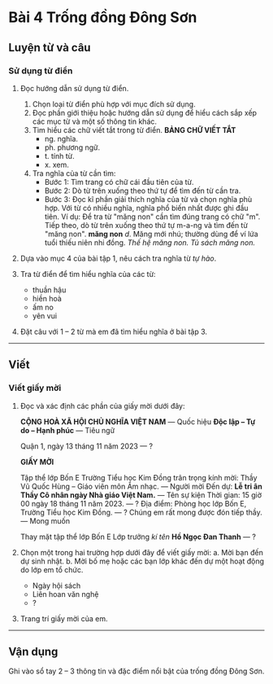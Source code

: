 # Bài 4 Trống đồng Đông Sơn

## Luyện từ và câu

### Sử dụng từ điển

1.  Đọc hướng dẫn sử dụng từ điển.
    1.  Chọn loại từ điển phù hợp với mục đích sử dụng.
    2.  Đọc phần giới thiệu hoặc hướng dẫn sử dụng để hiểu cách sắp xếp các mục từ và một số thông tin khác.
    3.  Tìm hiểu các chữ viết tắt trong từ điển.
        **BẢNG CHỮ VIẾT TẮT**
        *   ng.  nghĩa.
        *   ph.  phương ngữ.
        *   t.   tính từ.
        *   x.   xem.
    4.  Tra nghĩa của từ cần tìm:
        *   Bước 1: Tìm trang có chữ cái đầu tiên của từ.
        *   Bước 2: Dò từ trên xuống theo thứ tự để tìm đến từ cần tra.
        *   Bước 3: Đọc kĩ phần giải thích nghĩa của từ và chọn nghĩa phù hợp.
        Với từ có nhiều nghĩa, nghĩa phổ biến nhất được ghi đầu tiên.
        Ví dụ: Để tra từ "măng non" cần tìm đúng trang có chữ "m". Tiếp theo, dò từ trên xuống theo thứ tự m-a-ng và tìm đến từ "măng non".
        **măng non** *d*. Măng mới nhú; thường dùng để ví lứa tuổi thiếu niên nhi đồng. *Thế hệ măng non. Tủ sách măng non.*

2.  Dựa vào mục 4 của bài tập 1, nêu cách tra nghĩa từ *tự hào*.
3.  Tra từ điển để tìm hiểu nghĩa của các từ:
    *   thuần hậu
    *   hiền hoà
    *   ấm no
    *   yên vui

4.  Đặt câu với 1 – 2 từ mà em đã tìm hiểu nghĩa ở bài tập 3.

---

## Viết

### Viết giấy mời

1.  Đọc và xác định các phần của giấy mời dưới đây:

    **CỘNG HOÀ XÃ HỘI CHỦ NGHĨA VIỆT NAM** — Quốc hiệu
    **Độc lập – Tự do – Hạnh phúc** — Tiêu ngữ

    Quận 1, ngày 13 tháng 11 năm 2023 — ?

    **GIẤY MỜI**

    Tập thể lớp Bốn E Trường Tiểu học Kim Đồng trân trọng kính mời: Thầy Vũ Quốc Hùng – Giáo viên môn Âm nhạc. — Người mời
    Đến dự: **Lễ tri ân Thầy Cô nhân ngày Nhà giáo Việt Nam.** — Tên sự kiện
    Thời gian: 15 giờ 00 ngày 18 tháng 11 năm 2023. — ?
    Địa điểm: Phòng học lớp Bốn E, Trường Tiểu học Kim Đồng. — ?
    Chúng em rất mong được đón tiếp thầy. — Mong muốn

    Thay mặt tập thể lớp Bốn E
    Lớp trưởng
    *kí tên*
    **Hồ Ngọc Đan Thanh** — ?

2.  Chọn một trong hai trường hợp dưới đây để viết giấy mời:
    a. Mời bạn đến dự sinh nhật.
    b. Mời bố mẹ hoặc các bạn lớp khác đến dự một hoạt động do lớp em tổ chức.
    *   Ngày hội sách
    *   Liên hoan văn nghệ
    *   ?

3.  Trang trí giấy mời của em.

---

## Vận dụng

Ghi vào sổ tay 2 – 3 thông tin và đặc điểm nổi bật của trống đồng Đông Sơn.
